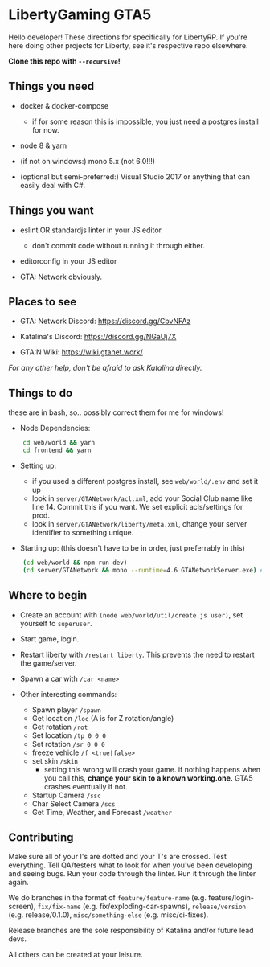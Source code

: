 # LibertyGaming GTA5

Hello developer! These directions for specifically for LibertyRP. If you're here doing other projects for Liberty, see it's respective repo elsewhere.

**Clone this repo with `--recursive`!**

## Things you need

- docker & docker-compose
  + if for some reason this is impossible, you just need a postgres install for now.

- node 8 & yarn

- (if not on windows:) mono 5.x (not 6.0!!!)

- (optional but semi-preferred:) Visual Studio 2017 or anything that can easily deal with C#. 

## Things you want

- eslint OR standardjs linter in your JS editor
  + don't commit code without running it through either.

- editorconfig in your JS editor

- GTA: Network obviously.

## Places to see

- GTA: Network Discord: https://discord.gg/CbvNFAz

- Katalina's Discord: https://discord.gg/NGaUj7X

- GTA:N Wiki: https://wiki.gtanet.work/

*For any other help, don't be afraid to ask Katalina directly.*

## Things to do

these are in bash, so.. possibly correct them for me for windows! 

- Node Dependencies:
```bash
    cd web/world && yarn
    cd frontend && yarn
```

- Setting up:
  + if you used a different postgres install, see `web/world/.env` and set it up
  + look in `server/GTANetwork/acl.xml`, add your Social Club name like line 14. Commit this if you want. We set explicit acls/settings for prod.
  + look in `server/GTANetwork/liberty/meta.xml`, change your server identifier to something unique.

- Starting up: (this doesn't have to be in order, just preferrably in this)
```bash
    (cd web/world && npm run dev)
    (cd server/GTANetwork && mono --runtime=4.6 GTANetworkServer.exe) # don't use mono for windows, obviously.
```

## Where to begin

- Create an account with `(node web/world/util/create.js user)`, set yourself to `superuser`.

- Start game, login.

- Restart liberty with `/restart liberty`. This prevents the need to restart the game/server.

- Spawn a car with `/car <name>`

- Other interesting commands:
  + Spawn player `/spawn`
  + Get location `/loc` (A is for Z rotation/angle)
  + Get rotation `/rot` 
  + Set location `/tp 0 0 0`
  + Set rotation `/sr 0 0 0`
  + freeze vehicle `/f <true|false>`
  + set skin `/skin` 
    - setting this wrong will crash your game. if nothing happens when you call this, **change your skin to a known working.one.** GTA5 crashes eventually if not.
  + Startup Camera `/ssc`
  + Char Select Camera `/scs`
  + Get Time, Weather, and Forecast `/weather`


## Contributing

Make sure all of your I's are dotted and your T's are crossed. Test everything. Tell QA/testers what to look for when you've been developing and seeing bugs. Run your code through the linter. Run it through the linter again.

We do branches in the format of `feature/feature-name` (e.g. feature/login-screen), `fix/fix-name` (e.g. fix/exploding-car-spawns), `release/version` (e.g. release/0.1.0), `misc/something-else` (e.g. misc/ci-fixes). 

Release branches are the sole responsibility of Katalina and/or future lead devs.

All others can be created at your leisure.